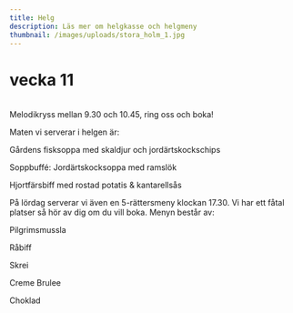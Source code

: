 ```yaml
---
title: Helg
description: Läs mer om helgkasse och helgmeny
thumbnail: /images/uploads/stora_holm_1.jpg
---
```

# vecka 11

\
Melodikryss mellan 9.30 och 10.45, ring oss och boka!



Maten vi serverar i helgen är:

Gårdens fisksoppa med skaldjur och jordärtskockschips

Soppbuffé: Jordärtskocksoppa med ramslök

Hjortfärsbiff med rostad potatis & kantarellsås



På lördag serverar vi även en 5-rättersmeny klockan 17.30. Vi har ett fåtal platser så hör av dig om du vill boka. Menyn består av:

Pilgrimsmussla

Råbiff

Skrei

Creme Brulee

Choklad